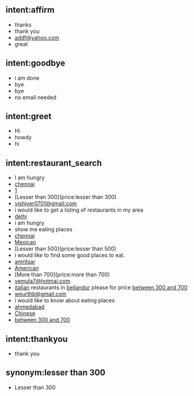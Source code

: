 ## intent:affirm
- thanks
- thank you
- [addf@yahoo.com](email)
- great

## intent:goodbye
- i am done
- bye
- bye
- no email needed

## intent:greet
- Hi
- howdy
- hi

## intent:restaurant_search
- I am hungry
- [chennai](location)
- [1](location)
- [Lesser than 300](price:lesser than 300)
- [vishiyer0701@gmail.com](location)
- i would like to get a listing of restaurants in my area
- [delhi](location)
- i am hungry
- show me eating places
- [chennai](location)
- [Mexican](cuisine:mexican)
- [Lesser than 500](price:lesser than 500)
- i would like to find some good places to eat.
- [amritsar](location)
- [American](cuisine:american)
- [More than 700](price:more than 700)
- [vemula7@hotmai.com](email)
- [italian](cuisine) restaurants in [bellandur](location) please for price [between 300 and 700](price)
- [weurthb@gmail.com](email)
- i would like to know about eating places
- [ahmedabad](location)
- [Chinese](cuisine:chinese)
- [between 300 and 700](price)

## intent:thankyou
- thank you

## synonym:lesser than 300
- Lesser than 300
